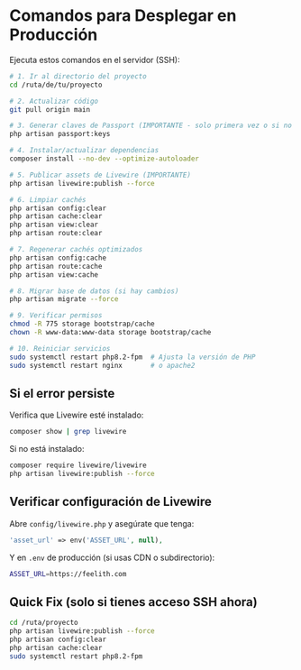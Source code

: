# Comandos para Desplegar en Producción

Ejecuta estos comandos en el servidor (SSH):

```bash
# 1. Ir al directorio del proyecto
cd /ruta/de/tu/proyecto

# 2. Actualizar código
git pull origin main

# 3. Generar claves de Passport (IMPORTANTE - solo primera vez o si no existen)
php artisan passport:keys

# 4. Instalar/actualizar dependencias
composer install --no-dev --optimize-autoloader

# 5. Publicar assets de Livewire (IMPORTANTE)
php artisan livewire:publish --force

# 6. Limpiar cachés
php artisan config:clear
php artisan cache:clear
php artisan view:clear
php artisan route:clear

# 7. Regenerar cachés optimizados
php artisan config:cache
php artisan route:cache
php artisan view:cache

# 8. Migrar base de datos (si hay cambios)
php artisan migrate --force

# 9. Verificar permisos
chmod -R 775 storage bootstrap/cache
chown -R www-data:www-data storage bootstrap/cache

# 10. Reiniciar servicios
sudo systemctl restart php8.2-fpm  # Ajusta la versión de PHP
sudo systemctl restart nginx       # o apache2
```

## Si el error persiste

Verifica que Livewire esté instalado:

```bash
composer show | grep livewire
```

Si no está instalado:

```bash
composer require livewire/livewire
php artisan livewire:publish --force
```

## Verificar configuración de Livewire

Abre `config/livewire.php` y asegúrate que tenga:

```php
'asset_url' => env('ASSET_URL', null),
```

Y en `.env` de producción (si usas CDN o subdirectorio):

```bash
ASSET_URL=https://feelith.com
```

## Quick Fix (solo si tienes acceso SSH ahora)

```bash
cd /ruta/proyecto
php artisan livewire:publish --force
php artisan config:clear
php artisan cache:clear
sudo systemctl restart php8.2-fpm
```
